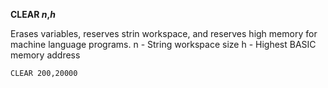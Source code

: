 **CLEAR *n*,*h***

Erases variables, reserves strin workspace, and reserves high memory for machine language programs.
  n   - String workspace size
  h   - Highest BASIC memory address

```ecb2
CLEAR 200,20000
```

